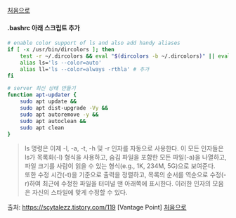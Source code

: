 [처음으로](../README.md)
#### .bashrc 아래  스크립트 추가
  ```sh
  # enable color support of ls and also add handy aliases
  if [ -x /usr/bin/dircolors ]; then
      test -r ~/.dircolors && eval "$(dircolors -b ~/.dircolors)" || eval "$(dircolors -b)"
      alias ls='ls --color=auto'
      alias ll='ls --color=always -rthla' # 추가 
  fi
  
  # server 최신 상태 만들기
  function apt-updater {
      sudo apt update &&
      sudo apt dist-upgrade -Vy &&
      sudo apt autoremove -y &&
      sudo apt autoclean &&
      sudo apt clean
  }
  ```
  > ls 명령은 이제 -l, -a, -t, -h 및 -r 인자를 자동으로 사용한다. 이 모든 인자들은 ls가 목록화(-l) 형식을 사용하고, 숨김 파일을 포함한 모든 파일(-a)을 나열하고, 파일 크기를 사람이 읽을 수 있는 형식(e.g., 1K, 234M, 5G)으로 보여준다. <br>
  또한 수정 시간(-t)을 기준으로 출력을 정렬하고, 목록의 순서를 역순으로 수정(-r)하여 최근에 수정한 파일을 터미널 맨 아래쪽에 표시한다. 이러한 인자의 모음은 자신의 스타일에 맞게 수정할 수 있다.



출처: https://scytalezz.tistory.com/119 [Vantage Point]
[처음으로](../README.md)